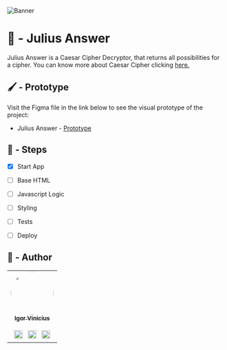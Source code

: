 ![Banner](https://user-images.githubusercontent.com/86114583/192513596-74ec6c1c-cddb-4dee-93de-a588187e67cc.png)


# 🔐 - Julius Answer

Julius Answer is a Caesar Cipher Decryptor, that returns all possibilities for a cipher. You can know more about Caesar Cipher clicking [here.](https://en.wikipedia.org/wiki/Caesar_cipher)

## 🖌 - Prototype

Visit the Figma file in the link below to see the visual prototype of the project:
- Julius Answer - [Prototype](https://www.figma.com/file/W5mV3LJNVDOy8tcdKvCMfw/Julius-Answer?node-id=16%3A15)

## 👷‍ - Steps
- [x] Start App
- [ ] Base HTML
- [ ] Javascript Logic
- [ ] Styling
- [ ] Tests
- [ ] Deploy


## 👤 - Author

<table>
  <tr>
    <td align="center"><a href="https://github.com/igorviniciussantana"><img style="border-radius: 50%;" src="https://avatars.githubusercontent.com/u/86114583?v=4" width="100px;" alt=""/><br /><sub><b>Igor Vinicius</b></sub></a><br /><br /><a href="https://linkedin.com/in/igorviniciussantana"><img src="https://user-images.githubusercontent.com/86114583/192514843-1087a34f-74f9-46aa-94fa-e824950af81f.svg" width="20px"/></a>⠀<a href="mailto:igor.santana@estudante.ifms.edu.br"><img src="https://user-images.githubusercontent.com/86114583/192515071-4fa6bce6-6ee9-49ca-9395-c17e74075a20.svg" width="20px"/></a>⠀<a href="https://behance.net/igorvinicius8"><img src="https://user-images.githubusercontent.com/86114583/192515924-e754ab5f-d7bc-416f-a3f9-0b6e3e81eb6c.svg" width="20px"/></a>
    </td>
    </tr>
    </table>
